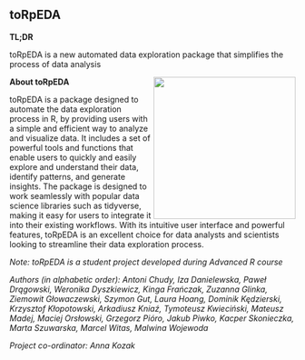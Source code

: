 ## toRpEDA

**TL;DR**

toRpEDA is a new automated data exploration package that simplifies the process of data analysis

<img src="man/figures/torpeda.png" align="right" width="250"/>

**About toRpEDA**

toRpEDA is a package designed to automate the data exploration process in R, by providing users with a simple and efficient way to analyze and visualize data. It includes a set of powerful tools and functions that enable users to quickly and easily explore and understand their data, identify patterns, and generate insights. The package is designed to work seamlessly with popular data science libraries such as tidyverse, making it easy for users to integrate it into their existing workflows. With its intuitive user interface and powerful features, toRpEDA is an excellent choice for data analysts and scientists looking to streamline their data exploration process.

_Note: toRpEDA is a student project developed during Advanced R course_

_Authors (in alphabetic order): Antoni Chudy, Iza Danielewska, Paweł Drągowski, Weronika Dyszkiewicz, Kinga Frańczak, Zuzanna Glinka, Ziemowit Głowaczewski, Szymon Gut, Laura Hoang, Dominik Kędzierski, Krzysztof Kłopotowski, Arkadiusz Kniaź, Tymoteusz Kwieciński, Mateusz Madej, Maciej Orsłowski, Grzegorz Pióro, Jakub Piwko, Kacper Skonieczka, Marta Szuwarska, Marcel Witas, Malwina Wojewoda_

_Project co-ordinator: Anna Kozak_
